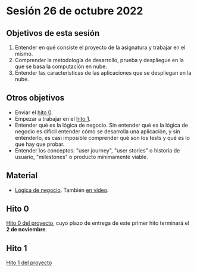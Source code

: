 # Sesión 26 de octubre 2022

## Objetivos de esta sesión

1. Entender en qué consiste el proyecto de la asignatura y trabajar en el mismo.
2. Comprender la metodología de desarrollo, prueba y despliegue en la que se basa la computación en nube.
3. Entender las características de las aplicaciones que se despliegan en la nube.

## Otros objetivos

* Enviar el [hito 0](http://jj.github.io/CC/documentos/proyecto/0.Repositorio).
* Empezar a trabajar en el [hito 1](https://jj.github.io/CC/documentos/proyecto/1.Infraestructura).
* Entender qué es la lógica de negocio. Sin entender qué es la lógica de negocio es difícil entender cómo se desarrolla una aplicación, y sin entenderlo, es casi imposible comprender qué son los tests y qué es lo que hay que probar.
* Entender los conceptos: "user journey", "user stories" o historia de usuario, "milestones" o producto mínimamente viable.


## Material

* [Lógica de negocio](https://jj.github.io/JJ/IV/preso/lógica-negocio.html). También [en vídeo](https://www.youtube.com/watch?v=-ysmXDDEsAM). 


## Hito 0

[Hito 0 del proyecto](http://jj.github.io/CC/documentos/proyecto/0.Repositorio),
cuyo plazo de entrega de este primer hito terminará el **2 de noviembre**.


## Hito 1

[Hito 1 del proyecto](https://jj.github.io/CC/documentos/proyecto/1.Infraestructura)

